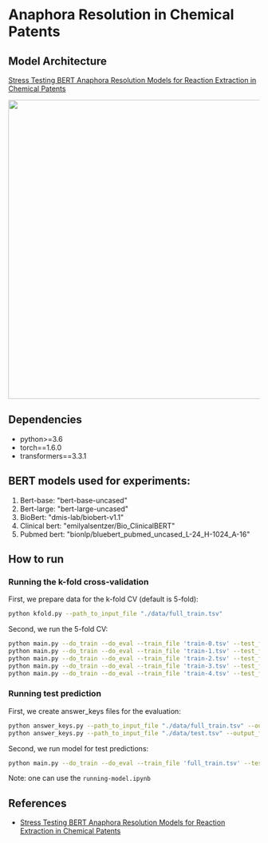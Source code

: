 # Anaphora Resolution in Chemical Patents

## Model Architecture

[Stress Testing BERT Anaphora Resolution Models for Reaction Extraction in Chemical Patents](https://arxiv.org/abs/2306.13379)

<p float="left" align="center">
    <img width="600" src="https://user-images.githubusercontent.com/28896432/68673458-1b090d00-0597-11ea-96b1-7c1453e6edbb.png" />  
</p>

## Dependencies

- python>=3.6
- torch==1.6.0
- transformers==3.3.1

## BERT models used for experiments:

1. Bert-base: "bert-base-uncased" 
2. Bert-large: "bert-large-uncased"
3. BioBert: "dmis-lab/biobert-v1.1"
4. Clinical bert: "emilyalsentzer/Bio_ClinicalBERT"
5. Pubmed bert: "bionlp/bluebert_pubmed_uncased_L-24_H-1024_A-16"

## How to run

### Running the k-fold cross-validation

First, we prepare data for the k-fold CV (default is 5-fold):
```bash
python kfold.py --path_to_input_file "./data/full_train.tsv"
```
Second, we run the 5-fold CV:

```bash
python main.py --do_train --do_eval --train_file 'train-0.tsv' --test_file 'val-0.tsv' --eval_dir "./eval/fold_1" --fold "fold1"
python main.py --do_train --do_eval --train_file 'train-1.tsv' --test_file 'val-1.tsv' --eval_dir "./eval/fold_2" --fold "fold2"
python main.py --do_train --do_eval --train_file 'train-2.tsv' --test_file 'val-2.tsv' --eval_dir "./eval/fold_3" --fold "fold3"
python main.py --do_train --do_eval --train_file 'train-3.tsv' --test_file 'val-3.tsv' --eval_dir "./eval/fold_4" --fold "fold4"
python main.py --do_train --do_eval --train_file 'train-4.tsv' --test_file 'val-4.tsv' --eval_dir "./eval/fold_5" --fold "fold5"
```

### Running test prediction

First, we create answer_keys files for the evaluation:

```bash
python answer_keys.py --path_to_input_file "./data/full_train.tsv" --output_file "answer_keys_train.txt"
python answer_keys.py --path_to_input_file "./data/test.tsv" --output_file "answer_keys_test.txt"
```

Second, we run model for test predictions:

```bash
python main.py --do_train --do_eval --train_file 'full_train.tsv' --test_file 'test.tsv' --eval_dir "./eval/test"
```

Note: one can use the ```running-model.ipynb``` 

## References

- [Stress Testing BERT Anaphora Resolution Models for Reaction Extraction in Chemical Patents](https://arxiv.org/abs/2306.13379)
